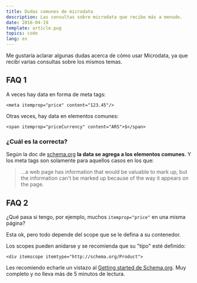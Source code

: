 ```yaml
---
title: Dudas comunes de microdata
description: Las consultas sobre microdata que recibo más a menudo.
date: 2016-04-19
template: article.pug
topics: code
lang: es
---
```


Me gustaría aclarar algunas dudas acerca de cómo usar Microdata, ya que recibí varias consultas sobre los mismos temas.

## FAQ 1

A veces hay data en forma de meta tags:

```
<meta itemprop="price" content="123.45"/>
```

Otras veces, hay data en elementos comunes:

```
<span itemprop="priceCurrency" content="ARS">$</span>
```

### ¿Cuál es la correcta?

Según la doc de [schema.org](http://schema.org/) **la data se agrega a los elementos comunes**. Y los meta tags son solamente para aquellos casos en los que:

> ...a web page has information that would be valuable to mark up, but the information can't be marked up because of the way it appears on the page.

## FAQ 2

¿Qué pasa si tengo, por ejemplo, muchos `itemprop="price"` en una misma página?

Esta ok, pero todo depende del scope que se le defina a su contenedor.

Los scopes pueden anidarse y se recomienda que su "tipo" esté definido:

```
<div itemscope itemtype="http://schema.org/Product">
```

Les recomiendo echarle un vistazo al [Getting started de Schema.org](http://schema.org/docs/gs.html). Muy completo y no lleva más de 5 minutos de lectura.
